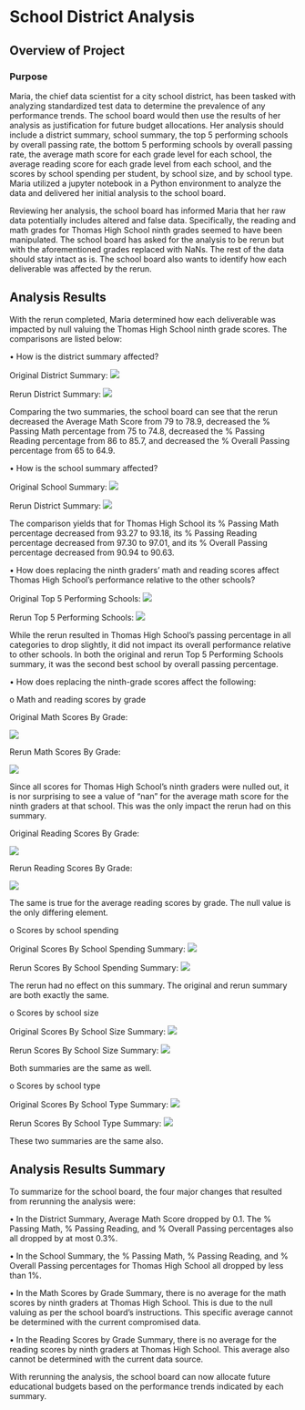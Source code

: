 # School District Analysis

## Overview of Project
### Purpose

Maria, the chief data scientist for a city school district, has been tasked with analyzing standardized test data to determine the prevalence of any performance trends. The school board would then use the results of her analysis as justification for future budget allocations. Her analysis should include a district summary, school summary, the top 5 performing schools by overall passing rate, the bottom 5 performing schools by overall passing rate, the average math score for each grade level for each school, the average reading score for each grade level from each school, and the scores by school spending per student, by school size, and by school type. Maria utilized a jupyter notebook in a Python environment to analyze the data and delivered her initial analysis to the school board.

Reviewing her analysis, the school board has informed Maria that her raw data potentially includes altered and false data. Specifically, the reading and math grades for Thomas High School ninth grades seemed to have been manipulated. The school board has asked for the analysis to be rerun but with the aforementioned grades replaced with NaNs. The rest of the data should stay intact as is. The school board also wants to identify how each deliverable was affected by the rerun. 

## Analysis Results 
With the rerun completed, Maria determined how each deliverable was impacted by null valuing the Thomas High School ninth grade scores. The comparisons are listed below:

•	How is the district summary affected?

 Original District Summary: <img src = "https://github.com/Jafranco96/School_District_Analysis/blob/main/Comparisons/district_summary_original.PNG">
 
 Rerun District Summary: <img src = "https://github.com/Jafranco96/School_District_Analysis/blob/main/Comparisons/district_summary_rerun.PNG">

Comparing the two summaries, the school board can see that the rerun decreased the Average Math Score from 79 to 78.9, decreased the % Passing Math percentage from 75 to 74.8, decreased the % Passing Reading percentage from 86 to 85.7, and decreased the % Overall Passing percentage from 65 to 64.9.

•	How is the school summary affected?
   
 Original School Summary: <img src = "https://github.com/Jafranco96/School_District_Analysis/blob/main/Comparisons/school_summary_original.PNG">
 
 Rerun District Summary: <img src = "https://github.com/Jafranco96/School_District_Analysis/blob/main/Comparisons/school_summary_rerun.PNG">

The comparison yields that for Thomas High School its % Passing Math percentage decreased from 93.27 to 93.18, its % Passing Reading percentage decreased from 97.30 to 97.01, and its % Overall Passing percentage decreased from 90.94 to 90.63.

•	How does replacing the ninth graders’ math and reading scores affect Thomas High School’s performance relative to the other schools?

 Original Top 5 Performing Schools:  <img src = "https://github.com/Jafranco96/School_District_Analysis/blob/main/Comparisons/top_5_original.PNG">

 Rerun Top 5 Performing Schools:  <img src = "https://github.com/Jafranco96/School_District_Analysis/blob/main/Comparisons/top_5_rerun.PNG">
 
While the rerun resulted in Thomas High School’s passing percentage in all categories to drop slightly, it did not impact its overall performance relative to other schools. In both the original and rerun Top 5 Performing Schools summary, it was the second best school by overall passing percentage. 

•	How does replacing the ninth-grade scores affect the following:

   o	Math and reading scores by grade
     
   Original Math Scores By Grade:
   
   
   <img src = "https://github.com/Jafranco96/School_District_Analysis/blob/main/Comparisons/Math_scores_original.PNG">
   
   Rerun Math Scores By Grade:
   
   
   <img src = "https://github.com/Jafranco96/School_District_Analysis/blob/main/Comparisons/Math_scores_rerun.PNG">
   
Since all scores for Thomas High School’s ninth graders were nulled out, it is nor surprising to see a value of “nan” for the average math score for the ninth graders at that school. This was the only impact the rerun had on this summary.

   Original Reading Scores By Grade:
   
   
   <img src = "https://github.com/Jafranco96/School_District_Analysis/blob/main/Comparisons/reading_scores_original.PNG">
   
   Rerun Reading Scores By Grade:
   
   
   <img src = "https://github.com/Jafranco96/School_District_Analysis/blob/main/Comparisons/reading_scores_rerun.PNG">
   
The same is true for the average reading scores by grade. The null value is the only differing element.

 o	Scores by school spending
     
 Original Scores By School Spending Summary: <img src = "https://github.com/Jafranco96/School_District_Analysis/blob/main/Comparisons/spending_original.PNG">
 
 Rerun Scores By School Spending Summary: <img src = "https://github.com/Jafranco96/School_District_Analysis/blob/main/Comparisons/spending_rerun.PNG">
 
The rerun had no effect on this summary. The original and rerun summary are both exactly the same.

 o	Scores by school size
 
 Original Scores By School Size Summary: <img src = "https://github.com/Jafranco96/School_District_Analysis/blob/main/Comparisons/size_original.PNG">
 
 Rerun Scores By School Size Summary: <img src = "https://github.com/Jafranco96/School_District_Analysis/blob/main/Comparisons/size_rerun.PNG">
 
Both summaries are the same as well.

 o	Scores by school type
 
  Original Scores By School Type Summary: <img src = "https://github.com/Jafranco96/School_District_Analysis/blob/main/Comparisons/type_original.PNG">
  
  Rerun Scores By School Type Summary: <img src = "https://github.com/Jafranco96/School_District_Analysis/blob/main/Comparisons/type_rerun.PNG">

These two summaries are the same also. 

## Analysis Results Summary

To summarize for the school board, the four major changes that resulted from rerunning the analysis were:

 •	In the District Summary, Average Math Score dropped by 0.1. The % Passing Math, % Passing Reading, and % Overall Passing     percentages also all dropped by at most 0.3%.
 
•	In the School Summary, the % Passing Math, % Passing Reading, and % Overall Passing percentages for Thomas High School all dropped by less than 1%.

•	In the Math Scores by Grade Summary, there is no average for the math scores by ninth graders at Thomas High School. This is due to the null valuing as per the school board’s instructions. This specific average cannot be determined with the current compromised data.

•	In the Reading Scores by Grade Summary, there is no average for the reading scores by ninth graders at Thomas High School. This average also cannot be determined with the current data source.

With rerunning the analysis, the school board can now allocate future educational budgets based on the performance trends indicated by each summary.



